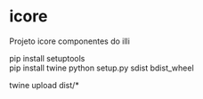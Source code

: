 # icore

Projeto icore componentes do illi

pip install setuptools  
pip install twine
python setup.py sdist bdist_wheel

twine upload dist/\*
